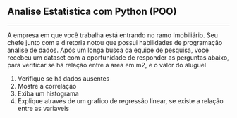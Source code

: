 ## Analise Estatistica com Python (POO)
---

A empresa em que você trabalha está entrando no ramo Imobiliário.
Seu chefe junto com a diretoria notou que possui habilidades de programação analise de dados.
Após um longa busca da equipe de pesquisa, você recebeu um dataset com a oportunidade de responder as perguntas abaixo, para verificar se há relação entre a area em m2, e o valor do aluguel

1) Verifique se há dados ausentes
2) Mostre a correlação
3) Exiba um histograma
5) Explique através de um grafico de regressão linear, se existe a relação entre as variaveis



